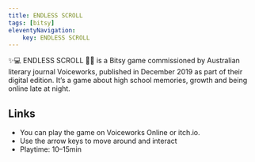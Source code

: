 ```yaml
---
title: ENDLESS SCROLL
tags: [bitsy]
eleventyNavigation:
	key: ENDLESS SCROLL
---
```


✨💻 ENDLESS SCROLL 💌✨ is a Bitsy game commissioned by Australian literary journal Voiceworks, published in December 2019 as part of their digital edition. It’s a game about high school memories, growth and being online late at night.

## Links
- You can play the game on Voiceworks Online or itch.io.
- Use the arrow keys to move around and interact
- Playtime: 10–15min

